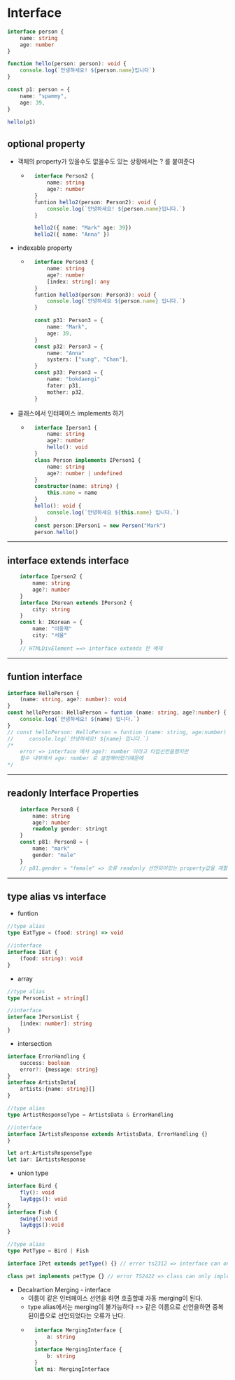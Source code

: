 
# Interface 

```ts
interface person {
    name: string
    age: number
}

function hello(person: person): void {
    console.log(`안녕하세요! ${person.name}입니다`)
}

const p1: person = {
    name: "spammy",
    age: 39,
}

hello(p1)
```



## optional property
- 객체의 property가 있을수도 없을수도 있는 상황에서는 ? 를 붙여준다
   
    - ```ts
        interface Person2 {
            name: string
            age?: number
        }
        funtion hello2(person: Person2): void {
            console.log(`안녕하세요! ${person.name}입니다.`)
        }

        hello2({ name: "Mark" age: 39})
        hello2({ name: "Anna" })
        ``` 
- indexable property 
    - ```ts
        interface Person3 {
            name: string
            age?: number
            [index: string]: any
        }
        funtion hello3(person: Person3): void {
            console.log(`안녕하세요 ${person.name} 입니다.`)
        }

        const p31: Person3 = {
            name: "Mark",
            age: 39,
        }
        const p32: Person3 = {
            name: "Anna"
            systers: ["sung", "Chan"],
        }
        const p33: Person3 = {
            name: "bokdaengi"
            fater: p31,
            mother: p32,
        }
        ```
- 클래스에서 인터페이스 implements 하기 
    - ```ts
        interface Iperson1 {
            name: string
            age?: number
            hello(): void
        }
        class Person implements IPerson1 {
            name: string
            age?: number | undefined
        }
        constructor(name: string) {
            this.name = name
        }
        hello(): void {
            console.log(`안녕하세요 ${this.name} 입니다.`)
        }
        const person:IPerson1 = new Person("Mark")
        person.hello()
        ```

---

## interface extends interface

```ts
    interface Iperson2 {
        name: string
        age?: number
    }
    interface IKorean extends IPerson2 {
        city: string
    }
    const k: IKorean = {
        name: "이웅재"
        city: "서울"
    }
    // HTMLDivElement ==> interface extends 한 예제
```

---

## funtion interface 

```ts
interface HelloPerson {
    (name: string, age?: number): void
}
const helloPerson: HelloPerson = funtion (name: string, age?:number) {
    console.log(`안녕하세요! ${name} 입니다.`)
}
// const helloPerson: HelloPerson = funtion (name: string, age:number) {
//     console.log(`안녕하세요! ${name} 입니다.`)
/*
    error => interface 에서 age?: number 이라고 타입선언을했지만 
    함수 내부에서 age: number 로 설정해버렸기떄문에 
*/
```

---

## readonly Interface Properties 
```ts
    interface Person8 {
        name: string
        age?: number
        readonly gender: stringt
    }
    const p81: Person8 = {
        name: "mark"
        gender: "male"
    }
    // p81.gender = "female" => 오류 readonly 선언되어있는 property값을 재할당하려고 하기때문에 

```

---
## type alias vs interface
- funtion 
```ts
//type alias
type EatType = (food: string) => void

//interface
interface IEat {
    (food: string): void
}
```

- array
```ts
//type alias
type PersonList = string[]

//interface
interface IPersonList {
    [index: number]: string
}
```

- intersection 
```ts
interface ErrorHandling {
    success: boolean
    error?: {message: string}
}
interface ArtistsData{
    artists:{name: string}[]
}

//type alias 
type ArtistResponseType = ArtistsData & ErrorHandling

//interface
interface IArtistsResponse extends ArtistsData, ErrorHandling {}
}

let art:ArtistsResponseType
let iar: IArtistsResponse

```

- union type 
```ts
interface Bird {
    fly(): void
    layEggs(): void
}
interface Fish {
    swing():void
    layEggs():void
}

//type alias
type PetType = Bird | Fish 

interface IPet extends petType() {} // error ts2312 => interface can only extend an object type or intersection of object types with statically known memebers

class pet implements petType {} // error TS2422 => class can only implement an object type or intersection of object types with statically known members

```

- Decalrartion Merging - interface 
    - 이름이 같은 인터페이스 선언을 하면 호출할떄 자동 merging이 된다.
    - type alias에서는 merging이 불가능하다 => 같은 이름으로 선언을하면 중복된이름으로 선언되었다는 오류가 난다.
    - ```ts 
        interface MergingInterface {
            a: string
        }
        interface MergingInterface {
            b: string
        }
        let mi: MergingInterface
        ````